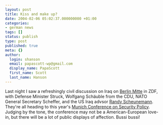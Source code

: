 ```yaml
---
layout: post
title: Kiss and make up?
date: 2004-02-06 05:02:37.000000000 +01:00
categories:
- german news
tags: []
status: publish
type: post
published: true
meta: {}
author:
  login: shanson
  email: papascott-wp@gmail.com
  display_name: PapaScott
  first_name: Scott
  last_name: Hanson
---
```

<p>Last night I saw a refreshingly civil discussion on Iraq on <a title="ZDF.de - Krieg gegen den Terror: Ein aussichtsloser Kampf?" href="http://www.zdf.de/ZDFde/inhalt/25/0,1872,2101593,00.html">Berlin Mitte</a> in ZDF, with Defense Minister Struck, Wolfgang Schäuble from the CDU, NATO General Secretary Scheffer, and the US Iraq advsor <a title="Project for the New American Century" href="http://www.newamericancentury.org/randyscheunemannbio.htm">Randy Scheunemann</a>. They're all heading to this year's <a title="Munich Conference on Security Policy" href="http://www.securityconference.de/index.php?sprache=en">Munich Conference on Security Policy</a>. Judging by the tone, the conference may not be a American-European love-in, but there will be a lot of public displays of affection. Bussi bussi!</p>
